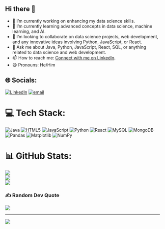 ## Hi there 👋

<!--
**Srikanth-gunja/Srikanth-gunja** is a ✨ _special_ ✨ repository because its `README.md` (this file) appears on your GitHub profile.

Here are some ideas to get you started:

- 🔭 I’m currently working on ...
- 🌱 I’m currently learning ...
- 👯 I’m looking to collaborate on ...
- 🤔 I’m looking for help with ...
- 💬 Ask me about ...
- 📫 How to reach me: ...
- 😄 Pronouns: ...
- ⚡ Fun fact: ...
-->
- 🔭 I’m currently working on enhancing my data science skills.  
- 🌱 I’m currently learning advanced concepts in data science, machine learning, and AI.  
- 👯 I’m looking to collaborate on data science projects, web development, and any innovative ideas involving Python, JavaScript, or React.  
- 💬 Ask me about Java, Python, JavaScript, React, SQL, or anything related to data science and web development.  
- 📫 How to reach me: [Connect with me on LinkedIn](https://www.linkedin.com/in/gunja-srikanth-208273301).  
- 😄 Pronouns: He/Him  



## 🌐 Socials:
[![LinkedIn](https://img.shields.io/badge/LinkedIn-%230077B5.svg?logo=linkedin&logoColor=white)](https://linkedin.com/in/https://www.linkedin.com/in/gunja-srikanth-208273301) [![email](https://img.shields.io/badge/Email-D14836?logo=gmail&logoColor=white)](mailto:srikanthgunja25@gmail.com) 

# 💻 Tech Stack:
![Java](https://img.shields.io/badge/java-%23ED8B00.svg?style=for-the-badge&logo=openjdk&logoColor=white) ![HTML5](https://img.shields.io/badge/html5-%23E34F26.svg?style=for-the-badge&logo=html5&logoColor=white) ![JavaScript](https://img.shields.io/badge/javascript-%23323330.svg?style=for-the-badge&logo=javascript&logoColor=%23F7DF1E) ![Python](https://img.shields.io/badge/python-3670A0?style=for-the-badge&logo=python&logoColor=ffdd54) ![React](https://img.shields.io/badge/react-%2320232a.svg?style=for-the-badge&logo=react&logoColor=%2361DAFB) ![MySQL](https://img.shields.io/badge/mysql-4479A1.svg?style=for-the-badge&logo=mysql&logoColor=white) ![MongoDB](https://img.shields.io/badge/MongoDB-%234ea94b.svg?style=for-the-badge&logo=mongodb&logoColor=white) ![Pandas](https://img.shields.io/badge/pandas-%23150458.svg?style=for-the-badge&logo=pandas&logoColor=white) ![Matplotlib](https://img.shields.io/badge/Matplotlib-%23ffffff.svg?style=for-the-badge&logo=Matplotlib&logoColor=black) ![NumPy](https://img.shields.io/badge/numpy-%23013243.svg?style=for-the-badge&logo=numpy&logoColor=white)
# 📊 GitHub Stats:
![](https://github-readme-stats.vercel.app/api?username=Srikanth-gunja&theme=dark&hide_border=false&include_all_commits=false&count_private=false)<br/>
![](https://github-readme-streak-stats.herokuapp.com/?user=Srikanth-gunja&theme=dark&hide_border=false)<br/>
![](https://github-readme-stats.vercel.app/api/top-langs/?username=Srikanth-gunja&theme=dark&hide_border=false&include_all_commits=false&count_private=false&layout=compact)

### ✍️ Random Dev Quote
![](https://quotes-github-readme.vercel.app/api?type=horizontal&theme=radical)

---
[![](https://visitcount.itsvg.in/api?id=Srikanth-gunja&icon=0&color=0)](https://visitcount.itsvg.in)

<!-- Proudly created with GPRM ( https://gprm.itsvg.in ) -->
